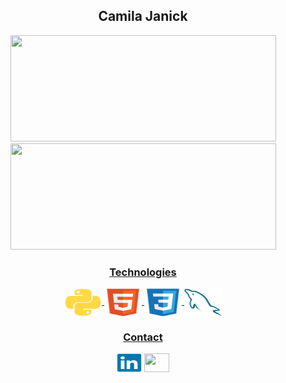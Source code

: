 <h2 align="center">Camila Janick</h2>

<div style="display: inline_block;" align="center">
  <a href="https://github.com/camilajanick">
  <img width="425em" height="170em" src="https://github-readme-stats.vercel.app/api?username=camilajanick&show_icons=true&theme=github_dark&include_all_commits=true&count_private=true"/>
  <img width="425em" height="170em" src="https://github-readme-stats.vercel.app/api/top-langs/?username=camilajanick&langs_count=7&theme=github_dark&layout=compact"/>
</div>

    
<h3 align="center">Technologies</h3>
<div style="display: inline_block;" align="center">
  <img align="center" height="45" width="60" src="https://raw.githubusercontent.com/devicons/devicon/master/icons/python/python-plain.svg">
  <img align="center" height="45" width="60" src="https://raw.githubusercontent.com/devicons/devicon/master/icons/html5/html5-original.svg">  
  <img align="center" height="45" width="60" src="https://raw.githubusercontent.com/devicons/devicon/master/icons/css3/css3-original.svg">
  <img align="center" height="45" width="60" src="https://raw.githubusercontent.com/devicons/devicon/master/icons/mysql/mysql-plain.svg">
</div>
  
<h3 align="center">Contact</h3>
<div style="display: inline_block;" align="center">
  <a href="https://www.linkedin.com/in/camilajanick/"><img align="center" height="30" width="40" src="https://raw.githubusercontent.com/devicons/devicon/master/icons/linkedin/linkedin-original.svg"></a>
  <a href="mailto:camilajanick14@gmail.com"><img align="center" height="30" width="40" src="https://raw.githubusercontent.com/gilbarbara/logos/master/logos/google-gmail.svg"></a>
</div>
 

